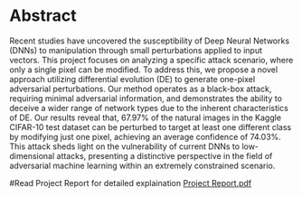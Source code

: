 # Abstract
Recent studies have uncovered the susceptibility of Deep Neural Networks (DNNs) to manipulation through small perturbations applied to input vectors. This project focuses on analyzing a specific attack scenario, where only a single pixel can be modified. To address this, we propose a novel approach utilizing differential evolution (DE) to generate one-pixel adversarial perturbations. Our method operates as a black-box attack, requiring minimal adversarial information, and demonstrates the ability to deceive a wider range of network types due to the inherent characteristics of DE. Our results reveal that, 67.97% of the natural images in the Kaggle CIFAR-10 test dataset can be perturbed to target at least one different class by modifying just one pixel, achieving an average confidence of 74.03%. This attack sheds light on the vulnerability of current DNNs to low-dimensional attacks, presenting a distinctive perspective in the field of adversarial machine learning within an extremely constrained scenario.

#Read Project Report for detailed explaination
[Project Report.pdf](https://github.com/bibek36/One-Pixel-Attack-for-Fooling-Deep-Neural-Networks/blob/c01352641ca340026db7d90bab0a7298aef41c73/Project%20Report.pdf)

